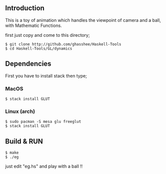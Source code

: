 ## Introduction

This is a toy of animation which handles the viewpoint of camera and a ball, with Mathematic Functions.

first just copy and come to this directory;

~~~
$ git clone http://github.com/ghasshee/Haskell-Tools
$ cd Haskell-Tools/GL/dynamics
~~~

## Dependencies

First you have to install stack
then type;

### MacOS

~~~
$ stack install GLUT
~~~

### Linux (arch)

~~~
$ sudo pacman -S mesa glu freeglut
$ stack install GLUT
~~~

## Build & RUN

~~~
$ make
$ ./eg
~~~

just edit "eg.hs" and play with a ball !!
